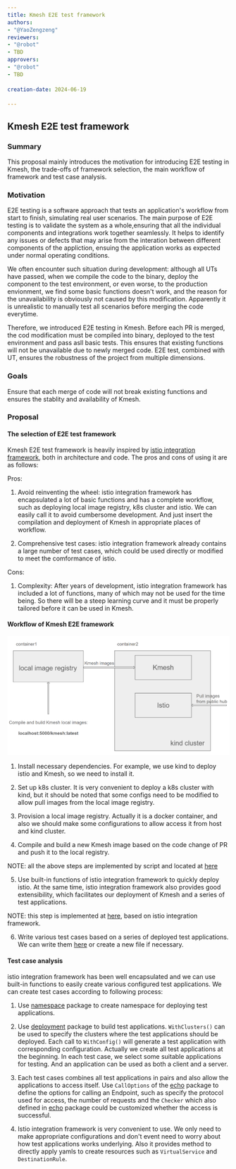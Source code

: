 ```yaml
---
title: Kmesh E2E test framework
authors:
- "@YaoZengzeng"
reviewers:
- "@robot"
- TBD
approvers:
- "@robot"
- TBD

creation-date: 2024-06-19

---
```


## Kmesh E2E test framework

### Summary

This proposal mainly introduces the motivation for introducing E2E testing in Kmesh, the trade-offs of framework selection, the main workflow of framework and test case analysis.


### Motivation

E2E testing is a software approach that tests an application's workflow from start to finish, simulating real user scenarios. The main purpose of E2E testing is to validate the system as a whole,ensuring that all the individual components and integrations work together seamlessly. It helps to identify any issues or defects that may arise from the interation between different components of the appliction, ensuing the application works as expected under normal operating conditions.

We often encounter such situation during development: although all UTs have passed, when we compile the code to the binary, deploy the component to the test environment, or even worse, to the production envionment, we find some basic functions doesn't work, and the reason for the unavailability is obviously not caused by this modification. Apparently it is unrealistic to manually test all scenarios before merging the code everytime.

Therefore, we introduced E2E testing in Kmesh. Before each PR is merged, the cod modification must be compiled into binary, deployed to the test environment and pass asll basic tests. This ensures that existing functions will not be unavailable due to newly merged code. E2E test, combined with UT, ensures the robustness of the project from multiple dimensions.

### Goals

Ensure that each merge of code will not break existing functions and ensures the stablity and availability of Kmesh.

### Proposal

#### The selection of E2E test framework

Kmesh E2E test framework is heavily inspired by [istio integration framework](https://github.com/istio/istio/tree/master/tests/integration), both in architecture and code. The pros and cons of using it are as follows:

Pros:

1. Avoid reinventing the wheel: istio integration framework has encapsulated a lot of basic functions and has a complete workflow, such as deploying local image registry, k8s cluster and istio. We can easily call it to avoid cumbersome development. And just insert the compilation and deployment of Kmesh in appropriate places of workflow.

2. Comprehensive test cases: istio integration framework already contains a large number of test cases, which could be used directly or modified to meet the comformance of istio.

Cons:

1. Complexity: After years of development, istio integration framework has included a lot of functions, many of which may not be used for the time being. So there will be a steep learning curve and it must be properly tailored before it can be used in Kmesh.

#### Workflow of Kmesh E2E framework

![arch](./pics/e2e-arch.png)

1. Install necessary dependencies. For example, we use kind to deploy istio and Kmesh, so we need to install it.

2. Set up k8s cluster. It is very convenient to deploy a k8s cluster with kind, but it should be noted that some configs need to be modified to allow pull images from the local image registry.

3. Provision a local image registry. Actually it is a docker container, and also we should make some configurations to allow access it from host and kind cluster.

4. Compile and build a new Kmesh image based on the code change of PR and push it to the local registry.

NOTE: all the above steps are implemented by script and located at [here](/test/e2e/run_test.sh)

5. Use built-in functions of istio integration framework to quickly deploy istio. At the same time, istio integration framework also provides good extensibility, which facilitates our deployment of Kmesh and a series of test applications.

NOTE: this step is implemented at [here](/test/e2e/main_test.go), based on istio integration framework.

6. Write various test cases based on a series of deployed test applications. We can write them [here](/test/e2e/baseline_test.go) or create a new file if necessary.

#### Test case analysis

istio integration framework has been well encapsulated and we can use built-in functions to easily create various configured test applications. We can create test cases according to following process:

1. Use [namespace](https://github.com/istio/istio/blob/master/pkg/test/framework/components/namespace/namespace.go) package to create namespace for deploying test applications.

2. Use [deployment](https://github.com/istio/istio/blob/master/pkg/test/framework/components/echo/deployment/builder.go) package to build test applications. `WithClusters()` can be used to specify the clusters where the test applications should be deployed. Each call to `WithConfig()` will generate a test application with corresponding configuration. Actually we create all test applications at the beginning. In each test case, we select some suitable applications for testing. And an application can be used as both a client and a server.

3. Each test cases combines all test applications in pairs and also allow the applications to access itself. Use `CallOptions` of the [echo](https://github.com/istio/istio/blob/master/pkg/test/framework/components/echo/calloptions.go) package to define the options for calling an Endpoint, such as specify the protocol used for access, the number of requests and the `Checker` which also defined in [echo](https://github.com/istio/istio/blob/master/pkg/test/framework/components/echo/checker.go) package could be customized whether the access is successful.

4. Istio integration framework is very convenient to use. We only need to make appropriate configurations and don't event need to worry about how test applications works underlying. Also it provides method to directly apply yamls to create resources such as `VirtualService` and `DestinationRule`.
